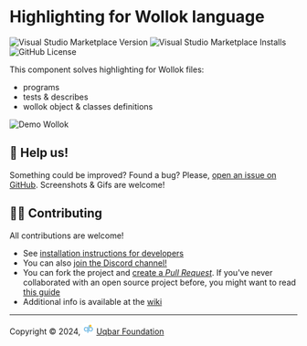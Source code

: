 # Highlighting for Wollok language

![Visual Studio Marketplace Version](https://img.shields.io/visual-studio-marketplace/v/uqbar.wollok-highlight?label=Visual%20Studio%20Code%20Marketplace%20version&color=darkred) ![Visual Studio Marketplace Installs](https://img.shields.io/visual-studio-marketplace/i/uqbar.wollok-highlight?color=blue&label=installs) ![GitHub License](https://img.shields.io/github/license/uqbar-project/wollok-lsp-ide)

This component solves highlighting for Wollok files:

- programs
- tests & describes
- wollok object & classes definitions

![Demo Wollok](./images/demo2024-big.gif)

## 🛟 Help us!

Something could be improved? Found a bug? Please, [open an issue on GitHub](https://github.com/uqbar-project/wollok-highlight-vscode/issues/new). Screenshots & Gifs are welcome!

## 👩‍💻 Contributing

All contributions are welcome!

- See [installation instructions for developers](https://github.com/uqbar-project/wollok-highlight-vscode/wiki/Developing-Environment)
- You can also [join the Discord channel!](https://discord.gg/ZstgCPKEaa)
- You can fork the project and [create a *Pull Request*](https://help.github.com/articles/creating-a-pull-request-from-a-fork/). If you've never collaborated with an open source project before, you might want to read [this guide](https://akrabat.com/the-beginners-guide-to-contributing-to-a-github-project/)
- Additional info is available at the [wiki](https://github.com/uqbar-project/wollok-highlight-vscode/wiki)

___

Copyright © 2024, ![Uqbar logo](./images/uqbarTransparentSmall.png) [Uqbar Foundation](http://www.uqbar.org/)

